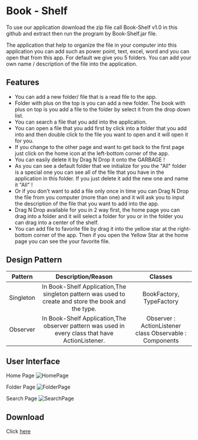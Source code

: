 # Book - Shelf



To use our application download the zip file call Book-Shelf v1.0 in this
github and extract then run the program by Book-Shelf.jar file.

The application that help to organize the file in your computer
into this application you can add such as power point, text, excel,
word and you can open that from this app. For default we give you
5 folders. You can add your own name / description of the file into 
the application.

## Features

- You can add a new folder/ file that is a read file to the app.
- Folder with plus on the top is you can add a new folder. The book with plus
on top is you add a file to the folder by select it from the drop down list.
- You can search a file that you add into the application.
- You can open a file that you add first by click into a folder that you add
into and then double click to the file you want to open and it will open it for you.
- If you change to the other page and want to get back to the first page just click on
the home icon at the left-bottom corner of the app.
- You can easily delete it by Drag N Drop it onto the GARBAGE !
- As you can see a default folder that we initialize for you the "All" folder is a special
one you can see all of the file that you have in the application in this folder. If you
just delete it add the new one and name it "All" !
- Or if you don't want to add a file only once in time you can Drag N Drop the
file from you computer (more than one) and it will ask you to input the description 
of the file that you want to add into the app.
- Drag N Drop available for you in 2 way first, the home page you can drag into a folder 
and it will select a folder for you or in the folder you can drag into a center of the shelf.
- You can add file to favorite file by drag it into the yellow star at the right-bottom corner
of the app. Then if you open the Yellow Star at the home page you can see the your
favorite file.

## Design Pattern

| Pattern    | Description/Reason | Classes |
|:----------:|:-----------:|:-------:|
| Singleton  | In Book-Shelf Application,The singleton pattern was used to create and store the book and the type. | BookFactory, TypeFactory |
| Observer | In Book-Shelf Application,The observer pattern was used in every class that have ActionListener. | Observer : ActionListener class Observable : Components  |

## User Interface

Home Page
![HomePage](https://github.com/zepalz/Book-Shelf/raw/master/User%20Interface%20Picture/HomePagePic.jpg)

Folder Page
![FolderPage](https://github.com/zepalz/Book-Shelf/raw/master/User%20Interface%20Picture/FolderPagePic.jpg)

Search Page
![SearchPage](https://github.com/zepalz/Book-Shelf/raw/master/User%20Interface%20Picture/SearchPic.jpg)

## Download
Click [here](https://github.com/zepalz/Book-Shelf/raw/master/Book-Shelf%20v1.0.rar)


